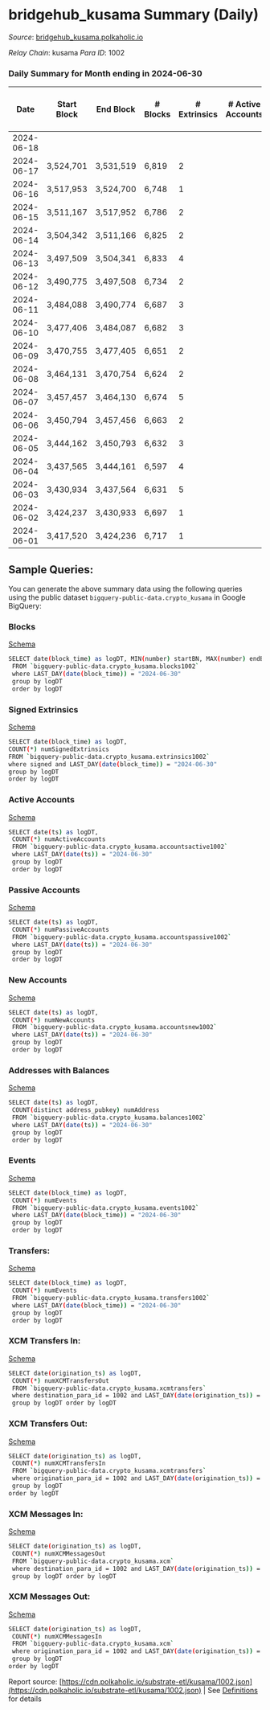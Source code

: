 # bridgehub_kusama Summary (Daily)

_Source_: [bridgehub_kusama.polkaholic.io](https://bridgehub_kusama.polkaholic.io)

*Relay Chain*: kusama
*Para ID*: 1002



### Daily Summary for Month ending in 2024-06-30


| Date    | Start Block | End Block | # Blocks | # Extrinsics | # Active Accounts | # Passive Accounts | # New Accounts | # Addresses | # Events  | # Transfers ($USD) | # XCM Transfers In ($USD) | # XCM Transfers Out ($USD) | # XCM In | # XCM Out | Issues |
|---------|-------------|-----------|----------|--------------|-------------------|--------------------|----------------|-------------|-----------|--------------------|---------------------------|----------------------------|----------|-----------|--------|
| 2024-06-18 |  |  |  |  |  |  |  |  |  |   |   |   |  |  |  |
| 2024-06-17 | 3,524,701 | 3,531,519 | 6,819 | 2 |  |  |  | 55 | 13,651 |   |   |   |  |  |  |
| 2024-06-16 | 3,517,953 | 3,524,700 | 6,748 | 1 |  |  |  | 55 | 13,505 |   |   |   |  |  |  |
| 2024-06-15 | 3,511,167 | 3,517,952 | 6,786 | 2 |  |  |  | 55 | 13,586 |   |   |   |  |  |  |
| 2024-06-14 | 3,504,342 | 3,511,166 | 6,825 | 2 |  |  |  | 55 | 13,664 |   |   |   |  |  |  |
| 2024-06-13 | 3,497,509 | 3,504,341 | 6,833 | 4 |  |  |  | 55 | 13,689 |   |   |   |  |  |  |
| 2024-06-12 | 3,490,775 | 3,497,508 | 6,734 | 2 |  |  |  | 55 | 13,482 |   |   |   |  |  |  |
| 2024-06-11 | 3,484,088 | 3,490,774 | 6,687 | 3 |  |  |  | 55 | 13,432 | 30  |   |   |  |  |  |
| 2024-06-10 | 3,477,406 | 3,484,087 | 6,682 | 3 |  |  |  | 55 | 13,481 | 75  |   |   |  |  |  |
| 2024-06-09 | 3,470,755 | 3,477,405 | 6,651 | 2 |  |  |  | 55 | 13,342 | 27  |   |   |  |  |  |
| 2024-06-08 | 3,464,131 | 3,470,754 | 6,624 | 2 |  |  |  | 55 | 13,305 | 34  |   |   |  |  |  |
| 2024-06-07 | 3,457,457 | 3,464,130 | 6,674 | 5 |  |  |  | 55 | 13,476 | 87  |   |   |  |  |  |
| 2024-06-06 | 3,450,794 | 3,457,456 | 6,663 | 2 |  |  |  | 53 | 13,366 | 27  |   |   |  |  |  |
| 2024-06-05 | 3,444,162 | 3,450,793 | 6,632 | 3 |  |  |  | 53 | 13,369 | 68  |   |   |  |  |  |
| 2024-06-04 | 3,437,565 | 3,444,161 | 6,597 | 4 |  |  |  | 53 | 13,218 |   |   |   |  |  |  |
| 2024-06-03 | 3,430,934 | 3,437,564 | 6,631 | 5 |  |  |  | 53 | 13,418 | 85  |   |   |  |  |  |
| 2024-06-02 | 3,424,237 | 3,430,933 | 6,697 | 1 |  |  |  | 53 | 13,403 |   |   |   |  |  |  |
| 2024-06-01 | 3,417,520 | 3,424,236 | 6,717 | 1 |  |  |  | 53 | 13,443 |   |   |   |  |  |  |

## Sample Queries:
You can generate the above summary data using the following queries using the public dataset `bigquery-public-data.crypto_kusama` in Google BigQuery:


### Blocks 

[Schema](https://github.com/colorfulnotion/substrate-etl/blob/main/schema/blocks.json)

```bash
SELECT date(block_time) as logDT, MIN(number) startBN, MAX(number) endBN, COUNT(*) numBlocks 
 FROM `bigquery-public-data.crypto_kusama.blocks1002`  
 where LAST_DAY(date(block_time)) = "2024-06-30" 
 group by logDT 
 order by logDT
```

### Signed Extrinsics 

[Schema](https://github.com/colorfulnotion/substrate-etl/blob/main/schema/extrinsics.json)

```bash
SELECT date(block_time) as logDT, 
COUNT(*) numSignedExtrinsics 
FROM `bigquery-public-data.crypto_kusama.extrinsics1002`  
where signed and LAST_DAY(date(block_time)) = "2024-06-30" 
group by logDT 
order by logDT
```

### Active Accounts 

[Schema](https://github.com/colorfulnotion/substrate-etl/blob/main/schema/accountsactive.json)

```bash
SELECT date(ts) as logDT, 
 COUNT(*) numActiveAccounts 
 FROM `bigquery-public-data.crypto_kusama.accountsactive1002` 
 where LAST_DAY(date(ts)) = "2024-06-30" 
 group by logDT 
 order by logDT
```

### Passive Accounts 

[Schema](https://github.com/colorfulnotion/substrate-etl/blob/main/schema/accountspassive.json)

```bash
SELECT date(ts) as logDT, 
 COUNT(*) numPassiveAccounts 
 FROM `bigquery-public-data.crypto_kusama.accountspassive1002` 
 where LAST_DAY(date(ts)) = "2024-06-30" 
 group by logDT 
 order by logDT
```

### New Accounts 

[Schema](https://github.com/colorfulnotion/substrate-etl/blob/main/schema/accountsnew.json)

```bash
SELECT date(ts) as logDT, 
 COUNT(*) numNewAccounts 
 FROM `bigquery-public-data.crypto_kusama.accountsnew1002` 
 where LAST_DAY(date(ts)) = "2024-06-30" 
 group by logDT
 order by logDT
```

### Addresses with Balances 

[Schema](https://github.com/colorfulnotion/substrate-etl/blob/main/schema/balances.json)

```bash
SELECT date(ts) as logDT,
 COUNT(distinct address_pubkey) numAddress 
 FROM `bigquery-public-data.crypto_kusama.balances1002` 
 where LAST_DAY(date(ts)) = "2024-06-30" 
 group by logDT 
 order by logDT
```

### Events 

[Schema](https://github.com/colorfulnotion/substrate-etl/blob/main/schema/events.json)

```bash
SELECT date(block_time) as logDT, 
 COUNT(*) numEvents 
 FROM `bigquery-public-data.crypto_kusama.events1002` 
 where LAST_DAY(date(block_time)) = "2024-06-30" 
 group by logDT 
 order by logDT
```

### Transfers:

[Schema](https://github.com/colorfulnotion/substrate-etl/blob/main/schema/transfers.json)

```bash
SELECT date(block_time) as logDT, 
 COUNT(*) numEvents 
 FROM `bigquery-public-data.crypto_kusama.transfers1002` 
 where LAST_DAY(date(block_time)) = "2024-06-30" 
 group by logDT 
 order by logDT
```

### XCM Transfers In: 

[Schema](https://github.com/colorfulnotion/substrate-etl/blob/main/schema/xcmtransfers.json)

```bash
SELECT date(origination_ts) as logDT, 
 COUNT(*) numXCMTransfersOut 
 FROM `bigquery-public-data.crypto_kusama.xcmtransfers` 
 where destination_para_id = 1002 and LAST_DAY(date(origination_ts)) = "2024-06-30" 
 group by logDT order by logDT
```

### XCM Transfers Out: 

[Schema](https://github.com/colorfulnotion/substrate-etl/blob/main/schema/xcmtransfers.json)

```bash
SELECT date(origination_ts) as logDT, 
 COUNT(*) numXCMTransfersIn 
 FROM `bigquery-public-data.crypto_kusama.xcmtransfers` 
 where origination_para_id = 1002 and LAST_DAY(date(origination_ts)) = "2024-06-30" 
 group by logDT 
order by logDT
```

### XCM Messages In: 

[Schema](https://github.com/colorfulnotion/substrate-etl/blob/main/schema/xcm.json)

```bash
SELECT date(origination_ts) as logDT, 
 COUNT(*) numXCMMessagesOut 
 FROM `bigquery-public-data.crypto_kusama.xcm` 
 where destination_para_id = 1002 and LAST_DAY(date(origination_ts)) = "2024-06-30" 
 group by logDT order by logDT
```

### XCM Messages Out: 

[Schema](https://github.com/colorfulnotion/substrate-etl/blob/main/schema/xcm.json)

```bash
SELECT date(origination_ts) as logDT, 
 COUNT(*) numXCMMessagesIn 
 FROM `bigquery-public-data.crypto_kusama.xcm` 
 where origination_para_id = 1002 and LAST_DAY(date(origination_ts)) = "2024-06-30" 
 group by logDT 
order by logDT
```


Report source: [https://cdn.polkaholic.io/substrate-etl/kusama/1002.json](https://cdn.polkaholic.io/substrate-etl/kusama/1002.json) | See [Definitions](/DEFINITIONS.md) for details
